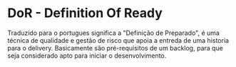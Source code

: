 # DoR - Definition Of Ready 
Traduzido para o portugues significa a "Definição de Preparado", é uma técnica de qualidade e gestão de risco que apoia a entreda de uma historia para o delivery. Basicamente são pré-requisitos de um backlog, para que seja considerado apto para iniciar o desenvolvimento.